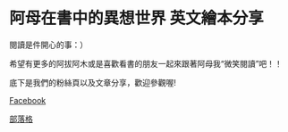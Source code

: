 # 阿母在書中的異想世界 英文繪本分享

閱讀是件開心的事：）

希望有更多的阿拔阿木或是喜歡看書的朋友一起來跟著阿母我“微笑閱讀”吧！！

底下是我們的粉絲頁以及文章分享，歡迎參觀喔!

[Facebook](https://www.facebook.com/amusmilereading)

[部落格](http://amusmilereading.thisistap.com/)

